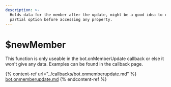 ```yaml
---
description: >-
  Holds data for the member after the update, might be a good idea to check
  partial option before accessing any property.
---
```


# $newMember

This function is only useable in the bot.onMemberUpdate callback or else it won't give any data. Examples can be found in the callback page.

{% content-ref url="../callbacks/bot.onmemberupdate.md" %}
[bot.onmemberupdate.md](../callbacks/bot.onmemberupdate.md)
{% endcontent-ref %}

